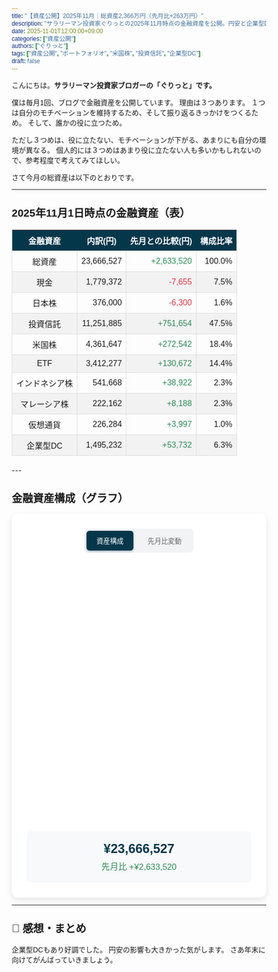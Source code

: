```yaml
---
title: "【資産公開】2025年11月｜総資産2,366万円（先月比+263万円）"
description: "サラリーマン投資家ぐりっとの2025年11月時点の金融資産を公開。円安と企業型DCが好調で、総資産は2,366万円（先月比+263万円）となりました。"
date: 2025-11-01T12:00:00+09:00
categories: ["資産公開"]
authors: ["ぐりっと"]
tags: ["資産公開", "ポートフォリオ", "米国株", "投資信託", "企業型DC"]
draft: false
---
```


こんにちは。**サラリーマン投資家ブロガーの「ぐりっと」です。**

僕は毎月1回、ブログで金融資産を公開しています。
理由は３つあります。
１つは自分のモチベーションを維持するため、そして振り返るきっかけをつくるため。
そして、誰かの役に立つため。

ただし３つめは、役に立たない、モチベーションが下がる、あまりにも自分の環境が異なる。
個人的には３つめはあまり役に立たない人も多いかもしれないので、参考程度で考えてみてほしい。

さて今月の総資産は以下のとおりです。

---

## 2025年11月1日時点の金融資産（表）

<style>
  /* ------------------ */
  /* グラフ・表 共通設定 */
  /* ------------------ */
  /* グラフと表で使う Noto Sans JP フォントを全体に適用 */
  * {
    font-family: 'Noto Sans JP', sans-serif;
  }
  
  /* 共通クラス */
  .text-center {
    text-align: center !important;
  }
  .positive {
    color: #2e8b57;
  }
  .negative {
    color: #dc3545;
  }

  /* ------------------ */
  /* 表のスタイル */
  /* ------------------ */
  .asset-table {
    width: 100%;
    border-collapse: collapse;
    margin: 20px 0;
  }
  .asset-table th {
    background-color: #05374b;
    color: white;
    text-align: center;
    padding: 8px;
  }
  .asset-table td {
    border: 1px solid #ddd;
    padding: 8px;
    text-align: right;
  }
  .asset-table tr:nth-child(even) {
    background-color: #f2f2f2;
  }

  /* ------------------ */
  /* グラフのスタイル */
  /* ------------------ */
  .chart-container {
    max-width: 800px;
    margin: 0 auto;
    background: white;
    border-radius: 12px;
    box-shadow: 0 4px 12px rgba(0,0,0,0.1);
    padding: 30px;
  }
  .controls {
    text-align: center;
    margin-bottom: 30px;
  }
  .btn-group {
    display: inline-flex;
    gap: 8px;
    background: #f1f3f4;
    padding: 4px;
    border-radius: 8px;
  }
  .toggle-btn {
    padding: 10px 20px;
    border: none;
    background: transparent;
    color: #666;
    border-radius: 6px;
    cursor: pointer;
    font-weight: 500;
    transition: all 0.3s ease;
    font-family: 'Noto Sans JP', sans-serif;
  }
  .toggle-btn.active {
    background: #05374b;
    color: white;
    box-shadow: 0 2px 4px rgba(5, 55, 75, 0.3);
  }
  .toggle-btn:hover:not(.active) {
    background: #e8eaed;
  }
  .chart-wrapper {
    position: relative;
    height: 500px;
  }
  .summary-info {
    margin-top: 20px;
    padding: 20px;
    background: #f8f9fa;
    border-radius: 8px;
    text-align: center;
  }
  .total-amount {
    font-size: 1.8em;
    font-weight: 700;
    color: #05374b;
    margin-bottom: 8px;
  }
  .month-change {
    font-size: 1.2em;
    font-weight: 500;
  }
  
  /* グラフのレスポンシブ対応 */
  @media (max-width: 768px) {
    .chart-container {
      padding: 20px;
      margin: 10px;
    }
    .chart-wrapper {
      height: 400px;
    }
    .btn-group {
      flex-direction: column;
      width: 100%;
    }
    .toggle-btn {
      width: 100%;
      margin: 2px 0;
    }
    .total-amount {
      font-size: 1.5em;
    }
  }
</style>
<table class="asset-table">
  <thead>
    <tr>
      <th>金融資産</th>
      <th>内訳(円)</th>
      <th>先月との比較(円)</th>
      <th>構成比率</th>
    </tr>
  </thead>
  <tbody>
    <tr>
      <td class="text-center">総資産</td>
      <td>23,666,527</td>
      <td class="positive">+2,633,520</td>
      <td>100.0%</td>
    </tr>
    <tr>
      <td class="text-center">現金</td>
      <td>1,779,372</td>
      <td class="negative">-7,655</td>
      <td>7.5%</td>
    </tr>
    <tr>
      <td class="text-center">日本株</td>
      <td>376,000</td>
      <td class="negative">-6,300</td>
      <td>1.6%</td>
    </tr>
    <tr>
      <td class="text-center">投資信託</td>
      <td>11,251,885</td>
      <td class="positive">+751,654</td>
      <td>47.5%</td>
    </tr>
    <tr>
      <td class="text-center">米国株</td>
      <td>4,361,647</td>
      <td class="positive">+272,542</td>
      <td>18.4%</td>
    </tr>
    <tr>
      <td class="text-center">ETF</td>
      <td>3,412,277</td>
      <td class="positive">+130,672</td>
      <td>14.4%</td>
    </tr>
    <tr>
      <td class="text-center">インドネシア株</td>
      <td>541,668</td>
      <td class="positive">+38,922</td>
      <td>2.3%</td>
    </tr>
    <tr>
      <td class="text-center">マレーシア株</td>
      <td>222,162</td>
      <td class="positive">+8,188</td>
      <td>2.3%</td>
    </tr>
    <tr>
      <td class="text-center">仮想通貨</td>
      <td>226,284</td>
      <td class="positive">+3,997</td>
      <td>1.0%</td>
    </tr>
    <tr>
      <td class="text-center">企業型DC</td>
      <td>1,495,232</td>
      <td class="positive">+53,732</td>
      <td>6.3%</td>
    </tr>
  </tbody>
</table>
---

## 金融資産構成（グラフ）

<script src="https://cdnjs.cloudflare.com/ajax/libs/Chart.js/3.9.1/chart.min.js"></script>
<script src="https://cdnjs.cloudflare.com/ajax/libs/chartjs-plugin-datalabels/2.2.0/chartjs-plugin-datalabels.min.js"></script>
<link rel="preconnect" href="https://fonts.googleapis.com">
<link rel="preconnect" href="https://fonts.gstatic.com" crossorigin>
<link href="https://fonts.googleapis.com/css2?family=Noto+Sans+JP:wght@400;500;700&display=swap" rel="stylesheet">

<div class="chart-container">
  <div class="controls">
    <div class="btn-group">
      <button class="toggle-btn active" data-chart="composition">資産構成</button>
      <button class="toggle-btn" data-chart="change">先月比変動</button>
    </div>
  </div>
  
  <div class="chart-wrapper">
    <canvas id="financialChart1"></canvas>
  </div>
  
  <div class="summary-info">
    <div class="total-amount">¥23,666,527</div>
    <div class="month-change positive">先月比 +¥2,633,520</div>
  </div>
</div>

<script>
  // Chart.js読み込みチェック
  if (typeof Chart === 'undefined') {
    console.error('Chart.js が読み込まれていません');
  }
  // データラベルプラグインの登録
  if (typeof ChartDataLabels !== 'undefined') {
    Chart.register(ChartDataLabels);
  }
  // 中央テキスト描画プラグイン
  const centerTextPlugin = {
    id: 'centerText',
    beforeDraw: function(chart) {
      const { ctx, width, height } = chart;
      ctx.restore();
      
      const fontSize = Math.min(width, height) / 12.5 * 0.9;
      ctx.font = `bold ${fontSize}px Noto Sans JP`;
      ctx.textBaseline = 'middle';
      ctx.textAlign = 'center';
      ctx.fillStyle = '#05374b';
      
      const line1 = '2025年11月';
      const line2 = '金融資産';
      const textX = width / 2;
      const textY = height / 2 - fontSize * 1.2;
      const lineHeight = fontSize * 1.2;
      
      ctx.fillText(line1, textX, textY - lineHeight / 2);
      ctx.fillText(line2, textX, textY + lineHeight / 2);
      ctx.save();
    }
  };
  // プラグインを登録
  if (typeof centerTextPlugin !== 'undefined') {
      // 既に登録されていないか確認
      if (!Chart.registry.plugins.get('centerText')) {
          Chart.register(centerTextPlugin);
      }
  }
  // データ定義
  const financialData1 = {
    composition: {
      "投資信託": 11251885,
      "米国株": 4361647,
      "ETF": 3412277,
      "現金": 1779372,
      "企業型DC": 1495232,
      "インドネシア株": 541668,
      "日本株": 376000,
      "仮想通貨": 226284,
      "マレーシア株": 222162
    },
    change: {
      "投資信託": 751654,
      "米国株": 272542,
      "ETF": 130672,
      "企業型DC": 53732,
      "インドネシア株": 38922,
      "マレーシア株": 8188,
      "仮想通貨": 3997,
      "日本株": -6300,
      "現金": -7655
    }
  };
  // カラーパレット（項目別固定色）
  const itemColors1 = {
    "現金": '#05374b',
    "投資信託": '#A2D7D4',
    "米国株": '#FFBADD',
    "ETF": '#BAB454',
    "インドネシア株": '#BADDFF',
    "日本株": '#C4C8E1',
    "マレーシア株": '#FFE4B5',
    "仮想通貨": '#E6E6FA',
    "企業型DC": '#D3D3D3'
  };
  let chartInstance1 = null;
  // チャート作成関数
  function createFinancialChart1(dataType) {
    const ctx = document.getElementById('financialChart1').getContext('2d');
    
    if (chartInstance1) {
      chartInstance1.destroy();
    }
    const data = financialData1[dataType];
    const labels = Object.keys(data);
    const values = Object.values(data);
    
    const backgroundColors = labels.map(label => {
      return itemColors1[label] || '#cccccc';
    });
    const chartConfig = {
      type: 'doughnut',
      data: {
        labels: labels,
        datasets: [{
          data: values.map(Math.abs),
          backgroundColor: backgroundColors,
          borderWidth: 2,
          borderColor: '#ffffff'
        }]
      },
      options: {
        responsive: true,
        maintainAspectRatio: false,
        plugins: {
          datalabels: {
            color: '#ffffff',
            font: function(context) {
              const labelName = labels[context.dataIndex];
              if (dataType === 'change' && (labelName === 'インドネシア株' || labelName === '日本株' || labelName === '現金')) {
                return {
                  family: 'Noto Sans JP',
                  size: 11,
                  weight: 'bold'
                };
              }
              return {
                family: 'Noto Sans JP',
                size: 22,
                weight: 'bold'
              };
            },
            formatter: function(value, context) {
              const originalValue = values[context.dataIndex];
              const totalAbs = values.reduce((sum, v) => sum + Math.abs(v), 0);
              const percentage = ((Math.abs(originalValue) / totalAbs) * 100);
              const labelName = labels[context.dataIndex];
              
              if (percentage < 5) {
                return '';
              }
              
              if (dataType === 'composition') {
                return labelName + '\n(' + percentage.toFixed(1) + '%)';
              } else {
                const sign = originalValue >= 0 ? '+' : '';
                return labelName + '\n(' + sign + (originalValue / 10000).toFixed(0) + '万)';
              }
            },
            display: function(context) {
              const originalValue = values[context.dataIndex];
              const totalAbs = values.reduce((sum, v) => sum + Math.abs(v), 0);
              const percentage = ((Math.abs(originalValue) / totalAbs) * 100);
              return percentage >= 5;
            }
          },
          legend: {
            position: 'bottom',
            labels: {
              padding: 20,
              usePointStyle: true,
              font: {
                family: 'Noto Sans JP',
                size: 12
              },
              generateLabels: function(chart) {
                const data = chart.data;
                if (data.labels.length && data.datasets.length) {
                  return data.labels.map((label, i) => {
                    const value = values[i];
                    const absValue = Math.abs(value);
                    const percentage = ((absValue / values.reduce((sum, v) => sum + Math.abs(v), 0)) * 100).toFixed(1);
                    
                    let displayText = label;
                    if (dataType === 'composition') {
                      displayText += ` (${percentage}%)`;
                    } else {
                      displayText += ` (${value >= 0 ? '+' : ''}${value.toLocaleString()}円)`;
                    }
                    
                    return {
                      text: displayText,
                      fillStyle: backgroundColors[i],
                      hidden: false,
                      index: i
                    };
                  });
                }
                return [];
              }
            }
          },
          tooltip: {
            backgroundColor: 'rgba(0,0,0,0.8)',
            titleFont: {
              family: 'Noto Sans JP',
              size: 14
            },
            bodyFont: {
              family: 'Noto Sans JP',
              size: 12
            },
            callbacks: {
              label: function(context) {
                const value = values[context.dataIndex];
                const absValue = Math.abs(value);
                
                if (dataType === 'composition') {
                  const percentage = ((absValue / values.reduce((sum, v) => sum + Math.abs(v), 0)) * 100).toFixed(1);
                  return `${context.label}: ¥${absValue.toLocaleString()} (${percentage}%)`;
                } else {
                  return `${context.label}: ${value >= 0 ? '+' : ''}¥${value.toLocaleString()}`;
                }
              }
            }
          }
        },
        animation: {
          animateRotate: true,
          duration: 1000
        },
        elements: {
          arc: {
            borderWidth: 2
          }
        }
      },
      plugins: [ChartDataLabels, centerTextPlugin]
    };
    chartInstance1 = new Chart(ctx, chartConfig);
  }
  
  // イベントリスナー
  // ページが読み込まれたとき、またはこのスクリプトが実行されたときにチャートを描画
  document.addEventListener('DOMContentLoaded', function() {
    // 既にChartが描画済みでないかチェック
    if (!chartInstance1 && document.getElementById('financialChart1')) {
        createFinancialChart1('composition');
    }
    
    // ボタンのイベントリスナー（重複登録を避けるため、一度だけ登録する工夫）
    const controls = document.querySelector('.chart-container .controls');
    if (controls && !controls.dataset.listenerAttached) {
        controls.dataset.listenerAttached = 'true';
        document.querySelectorAll('.toggle-btn').forEach(btn => {
            btn.addEventListener('click', function() {
                document.querySelectorAll('.toggle-btn').forEach(b => b.classList.remove('active'));
                this.classList.add('active');
                
                const chartType = this.getAttribute('data-chart');
                createFinancialChart1(chartType);
            });
        });
    }
  });
</script>
---

## 🔖 感想・まとめ

企業型DCもあり好調でした。
円安の影響も大きかった気がします。
さあ年末に向けてがんばっていきましょう。